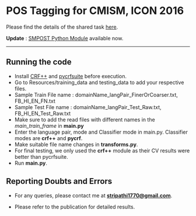 POS Tagging for CMISM, ICON 2016
===================


Please find the details of the shared task [here](http://ltrc.iiit.ac.in/icon2016/).

**Update** : [SMPOST Python Module](https://gihthub.com/stripathi08/smpost) available now.

----------


Running the code
-------------
- Install [CRF++](https://taku910.github.io/crfpp/) and [pycrfsuite](https://python-crfsuite.readthedocs.io/) before execution.
- Go to Resources/training_data and testing_data to add your respective files.
- Sample Train File name : domainName_langPair_FinerOrCoarser.txt, FB_HI_EN_FN.txt
- Sample Test File name : domainName_langPair_Test_Raw.txt, FB_HI_EN_Test_Raw.txt
- Make sure to add the read files with different names in the *main_train_frame* in **main.py**
- Enter the language pair, mode and Classifier mode in main.py. Classifier modes are **crf++** and **pycrf**.
- Make suitable file name changes in **transforms.py**.
- For final testing, we only used the **crf++** module as their CV results were better than pycrfsuite.
- Run **main.py**.

Reporting Doubts and Errors
-------------------
- For any queries, please contact me at **stripathi1770@gmail.com**.

- Please refer to the publication for detailed results.
